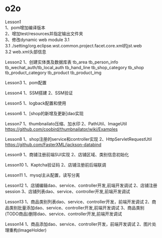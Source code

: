 # o2o  
Lesson1  
1、pom增加编译版本  
2、增加test/resources并指定输出文件夹  
3、修改dynamic web module 3.1  
    3.1 ./setting/org.eclipse.wst.common.project.facet.core.xml的jst.web  
    3.2 web.xml头部信息  
    
Lesson2
1、创建实体类及数据库表
  tb_area
  tb_person_info
  tb_wechat_auth/tb_local_auth
  tb_hand_line
  tb_shop_category
  tb_shop
  tb_product_category
  tb_product
  tb_product_img
  
Lesson3
1、pom配置

Lesson4
1、SSM搭建
2、SSM验证

Lesson5
1、logback配置和使用

Lesson6
1、[shop的新增及更新]dao实现

Lesson7
1、thumbnailato压缩、加水印
2、PathUtil、ImageUtil
https://github.com/coobird/thumbnailator/wiki/Examples

Lesson8
1、shop注册的service和controller实现
2、HttpServletRequestUtil
https://github.com/FasterXML/jackson-databind

Lesson9
1、商铺注册前端SUI实现
2、店铺区域、类别信息初始化

Lesson10
1、Kaptcha验证码
2、店铺注册前后端联调

Lesson11
1、mysql主从配置，读写分离

Lesson12
1、店铺编辑dao、service、controller开发,前端开发调试
2、店铺注册session
3、店铺列表dao、service、controller开发,前端开发调试

Lesson13
1、商品类别列表dao、service、controller开发，前端开发调试
2、商品类别批量添加dao、service、controller开发,前端开发调试
3、商品类别(TODO商品)删除dao、service、controller开发,前端开发调试

Lesson14
1、商品添加dao、service、controller开发，前端开发调试
2、图片处理重构(ImageHolder)